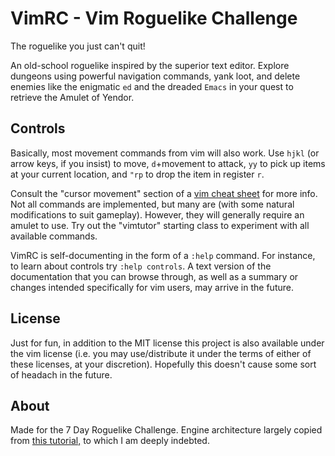 # VimRC - Vim Roguelike Challenge 

The roguelike you just can't quit!

An old-school roguelike inspired by the superior text editor.  Explore dungeons using powerful navigation commands, yank loot, and delete enemies like the enigmatic `ed` and the dreaded `Emacs` in your quest to retrieve the Amulet of Yendor. 

## Controls

Basically, most movement commands from vim will also work. Use `hjkl` (or arrow keys, if you insist) to move, `d`+movement to attack, `yy` to pick up items at your current location, and `"rp` to drop the item in register `r`.

Consult the "cursor movement" section of a [vim cheat sheet](https://vim.rtorr.com/) for more info. Not all commands are implemented, but many are (with some natural modifications to suit gameplay). However, they will generally require an amulet to use. Try out the "vimtutor" starting class to experiment with all available commands.

VimRC is self-documenting in the form of a `:help` command.  For
instance, to learn about controls try `:help controls`.  A text version of the
documentation that you can browse through, as well as a summary or changes
intended specifically for vim users, may arrive in the future.

## License

Just for fun, in addition to the MIT license this project is also available under the vim license (i.e. you may use/distribute it under the terms of either of these licenses, at your discretion). Hopefully this doesn't cause some sort of headach in the future.


## About

Made for the 7 Day Roguelike Challenge.  Engine architecture largely copied from [this tutorial,](https://rogueliketutorials.com/tutorials/tcod/v2/) to which I am deeply indebted.
